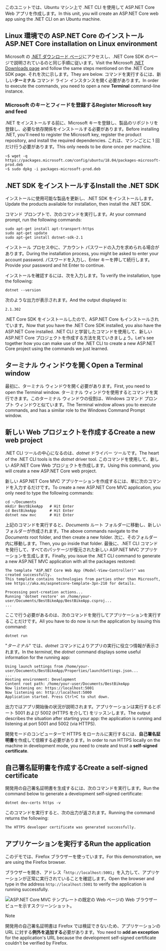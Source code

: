 <span data-ttu-id="f9607-101">このユニットでは、Ubuntu マシン上で .NET CLI を使用して ASP.NET Core Web アプリを作成します。</span><span class="sxs-lookup"><span data-stu-id="f9607-101">In this unit, you will create an ASP.NET Core web app using the .NET CLI on an Ubuntu machine.</span></span>

## <a name="aspnet-core-installation-on-linux-environment"></a><span data-ttu-id="f9607-102">Linux 環境での ASP.NET Core のインストール</span><span class="sxs-lookup"><span data-stu-id="f9607-102">ASP.NET Core installation on Linux environment</span></span>

<span data-ttu-id="f9607-103">Microsoft の [.NET ダウンロード ページ](https://www.microsoft.com/net/download)にアクセスし、.NET Core SDK のページで説明されているのと同じ手順に従います。</span><span class="sxs-lookup"><span data-stu-id="f9607-103">Visit the Microsoft [.NET Downloads page](https://www.microsoft.com/net/download) and follow the same steps mentioned on the .NET Core SDK page.</span></span> <span data-ttu-id="f9607-104">それを次に示します。</span><span class="sxs-lookup"><span data-stu-id="f9607-104">They are below.</span></span> <span data-ttu-id="f9607-105">コマンドを実行するには、新しい**ターミナル** コマンド ライン インスタンスを開く必要があります。</span><span class="sxs-lookup"><span data-stu-id="f9607-105">In order to execute the commands, you need to open a new **Terminal** command-line instance.</span></span>

### <a name="register-microsoft-key-and-feed"></a><span data-ttu-id="f9607-106">Microsoft のキーとフィードを登録する</span><span class="sxs-lookup"><span data-stu-id="f9607-106">Register Microsoft key and feed</span></span>

<span data-ttu-id="f9607-107">.NET をインストールする前に、Microsoft キーを登録し、製品のリポジトリを登録し、必要な依存関係をインストールする必要があります。</span><span class="sxs-lookup"><span data-stu-id="f9607-107">Before installing .NET, you'll need to register the Microsoft key, register the product repository, and install the required dependencies.</span></span> <span data-ttu-id="f9607-108">これは、マシンごとに 1 回だけ行う必要があります。</span><span class="sxs-lookup"><span data-stu-id="f9607-108">This only needs to be done once per machine.</span></span>

```console
~$ wget -q https://packages.microsoft.com/config/ubuntu/18.04/packages-microsoft-prod.deb
~$ sudo dpkg -i packages-microsoft-prod.deb
```

## <a name="install-the-net-sdk"></a><span data-ttu-id="f9607-109">.NET SDK をインストールする</span><span class="sxs-lookup"><span data-stu-id="f9607-109">Install the .NET SDK</span></span>

<span data-ttu-id="f9607-110">インストールに使用可能な製品を更新し、.NET SDK をインストールします。</span><span class="sxs-lookup"><span data-stu-id="f9607-110">Update the products available for installation, then install the .NET SDK.</span></span>

<span data-ttu-id="f9607-111">コマンド プロンプトで、次のコマンドを実行します。</span><span class="sxs-lookup"><span data-stu-id="f9607-111">At your command prompt, run the following commands:</span></span>

```console
sudo apt-get install apt-transport-https
sudo apt-get update
sudo apt-get install dotnet-sdk-2.1
```

<span data-ttu-id="f9607-112">インストール プロセス中に、アカウント パスワードの入力を求められる場合があります。</span><span class="sxs-lookup"><span data-stu-id="f9607-112">During the installation process, you might be asked to enter your account password.</span></span> <span data-ttu-id="f9607-113">パスワードを入力し、Enter キーを押して続行します。</span><span class="sxs-lookup"><span data-stu-id="f9607-113">Provide your password and hit Enter to continue.</span></span>

<span data-ttu-id="f9607-114">インストールを確認するには、次を入力します。</span><span class="sxs-lookup"><span data-stu-id="f9607-114">To verify the installation, type the following:</span></span>

```console
dotnet --version
```

<span data-ttu-id="f9607-115">次のような出力が表示されます。</span><span class="sxs-lookup"><span data-stu-id="f9607-115">And the output displayed is:</span></span>

```console
2.1.302
```

<span data-ttu-id="f9607-116">.NET Core SDK をインストールしたので、ASP.NET Core もインストールされています。</span><span class="sxs-lookup"><span data-stu-id="f9607-116">Now that you have the .NET Core SDK installed, you also have the ASP.NET Core installed.</span></span> <span data-ttu-id="f9607-117">.NET CLI と学習したコマンドを使用して、新しい ASP.NET Core プロジェクトを作成する方法を見ていきましょう。</span><span class="sxs-lookup"><span data-stu-id="f9607-117">Let's see together how you can make use of the .NET CLI to create a new ASP.NET Core project using the commands we just learned.</span></span>

## <a name="open-a-terminal-window"></a><span data-ttu-id="f9607-118">ターミナル ウィンドウを開く</span><span class="sxs-lookup"><span data-stu-id="f9607-118">Open a Terminal window</span></span>

<span data-ttu-id="f9607-119">最初に、ターミナル ウィンドウを開く必要があります。</span><span class="sxs-lookup"><span data-stu-id="f9607-119">First, you need to open the Terminal window.</span></span> <span data-ttu-id="f9607-120">ターミナル ウィンドウを使用するとコマンドを実行できます。このターミナル ウィンドウの役割は、Windows コマンド プロンプト ウィンドウと似ています。</span><span class="sxs-lookup"><span data-stu-id="f9607-120">The Terminal window allows you to execute commands, and has a similar role to the Windows Command Prompt window.</span></span>

## <a name="create-a-new-web-project"></a><span data-ttu-id="f9607-121">新しい Web プロジェクトを作成する</span><span class="sxs-lookup"><span data-stu-id="f9607-121">Create a new web project</span></span>

<span data-ttu-id="f9607-122">.NET CLI ツールの中心になるのは、*dotnet* ドライバー ツールです。</span><span class="sxs-lookup"><span data-stu-id="f9607-122">The heart of the .NET CLI tools is the *dotnet* driver tool.</span></span> <span data-ttu-id="f9607-123">このコマンドを使用して、新しい ASP.NET Core Web プロジェクトを作成します。</span><span class="sxs-lookup"><span data-stu-id="f9607-123">Using this command, you will create a new ASP.NET Core web project.</span></span>

<span data-ttu-id="f9607-124">新しい ASP.NET Core MVC アプリケーションを作成するには、単に次のコマンドを入力するだけです。</span><span class="sxs-lookup"><span data-stu-id="f9607-124">To create a new ASP.NET Core MVC application, you only need to type the following commands:</span></span>

```console
cd ~/Documents
mkdir BestBikeApp   # Hit Enter
cd BestBikeApp      # Hit Enter
dotnet new mvc      # Hit Enter
```

<span data-ttu-id="f9607-125">上記のコマンドを実行すると、*Documents* ルート フォルダーに移動し、新しいフォルダーが作成されます。</span><span class="sxs-lookup"><span data-stu-id="f9607-125">The above commands navigate to the *Documents* root folder, and then create a new folder.</span></span> <span data-ttu-id="f9607-126">次に、そのフォルダー内に移動します。</span><span class="sxs-lookup"><span data-stu-id="f9607-126">Then, you go inside that folder.</span></span> <span data-ttu-id="f9607-127">最後に、.NET CLI コマンドを発行して、すべてのパッケージが復元された新しい ASP.NET MVC アプリケーションを生成します。</span><span class="sxs-lookup"><span data-stu-id="f9607-127">Finally, you issue the .NET CLI command to generate a new ASP.NET MVC application with all the packages restored:</span></span>

```console
The template "ASP.NET Core Web App (Model-View-Controller)" was created successfully.
This template contains technologies from parties other than Microsoft, see https://aka.ms/aspnetcore-template-3pn-210 for details.

Processing post-creation actions...
Running 'dotnet restore' on /home/your-user/Documents/BestBikeApp/BestBikeApp.csproj...
...
```

<span data-ttu-id="f9607-128">ここで行う必要があるのは、次のコマンドを発行してアプリケーションを実行することだけです。</span><span class="sxs-lookup"><span data-stu-id="f9607-128">All you have to do now is run the application by issuing this command:</span></span>

```console
dotnet run
```

<span data-ttu-id="f9607-129">"*ターミナル*" では、*dotnet* コマンドによりアプリの実行に役立つ情報が表示されます。</span><span class="sxs-lookup"><span data-stu-id="f9607-129">In the *terminal*, the *dotnet* command displays some useful information for the running app:</span></span>

```console
Using launch settings from /home/your-user/Documents/BestBikeApp/Properties/launchSettings.json...
...
Hosting environment: Development
Content root path: /home/your-user/Documents/BestBikeApp
Now listening on: https://localhost:5001
Now listening on: http://localhost:5000
Application started. Press Ctrl+C to shut down.
```

<span data-ttu-id="f9607-130">出力ではアプリ開始後の状況が説明されます。アプリケーションは実行するとポート 5001 および 5002 (HTTPS を介して) をリッスンします。</span><span class="sxs-lookup"><span data-stu-id="f9607-130">The output describes the situation after starting your app: the application is running and listening at port 5001 and 5002 (via HTTPS).</span></span>

<span data-ttu-id="f9607-131">開発モードのコンピューターで HTTPS をローカルに実行するには、**自己署名証明書**を作成して信頼する必要があります。</span><span class="sxs-lookup"><span data-stu-id="f9607-131">In order to run HTTPS locally on the machine in development mode, you need to create and trust a **self-signed certificate**.</span></span>

## <a name="create-a-self-signed-certificate"></a><span data-ttu-id="f9607-132">自己署名証明書を作成する</span><span class="sxs-lookup"><span data-stu-id="f9607-132">Create a self-signed certificate</span></span>

<span data-ttu-id="f9607-133">開発用の自己署名証明書を生成するには、次のコマンドを実行します。</span><span class="sxs-lookup"><span data-stu-id="f9607-133">Run the command below to generate a development self-signed certificate:</span></span>

```console
dotnet dev-certs https -v
```

<span data-ttu-id="f9607-134">このコマンドを実行すると、次の出力が返されます。</span><span class="sxs-lookup"><span data-stu-id="f9607-134">Running the command returns the following:</span></span>

```console
The HTTPS developer certificate was generated successfully.
```

## <a name="run-the-application"></a><span data-ttu-id="f9607-135">アプリケーションを実行する</span><span class="sxs-lookup"><span data-stu-id="f9607-135">Run the application</span></span>

<span data-ttu-id="f9607-136">このデモでは、Firefox ブラウザーを使っています。</span><span class="sxs-lookup"><span data-stu-id="f9607-136">For this demonstration, we are using the Firefox browser.</span></span>

<span data-ttu-id="f9607-137">ブラウザーを開き、アドレス「`http://localhost:5001`」を入力して、アプリケーションが正常に実行されていることを確認します。</span><span class="sxs-lookup"><span data-stu-id="f9607-137">Open the browser and type in the address `http://localhost:5001` to verify the application is running successfully.</span></span>

![ASP.NET Core MVC テンプレートの既定の Web ページの Web ブラウザー ビューを示すスクリーンショット。](../media/5-asp-core-mvc-default-template.PNG)

> [!NOTE]
> <span data-ttu-id="f9607-139">開発用の自己署名証明書は Firefox では検証できないため、アプリケーションの URL に対する**例外を追加する**必要があります。</span><span class="sxs-lookup"><span data-stu-id="f9607-139">You need to **add an exception** for the application's URL because the development self-signed certificate couldn't be verified by Firefox.</span></span>
